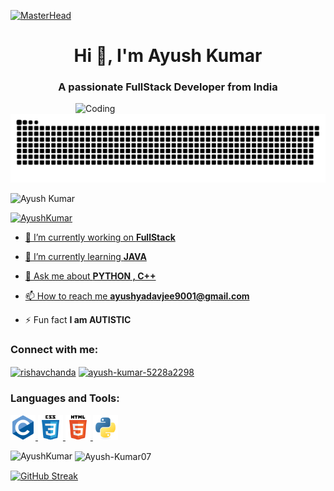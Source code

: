 [![MasterHead](https://firebasestorage.googleapis.com/v0/b/flexi-coding.appspot.com/o/dempgi7-520f8d5f-63d4-4453-8822-dbc149ae27f8.gif?alt=media&token=91c0c7b2-93c3-4029-b011-1a8703c5730d)](https://rishavchanda.io)
<h1 align="center">Hi 👋, I'm Ayush Kumar</h1>
<h3 align="center">A passionate FullStack Developer from India</h3>
<img align="right" alt="Coding" width="400" src="https://cdn.dribbble.com/users/1162077/screenshots/3848914/programmer.gif">
<p align="center">
  <img src="https://raw.githubusercontent.com/Basu0069/Basu0069/output/github-contribution-grid-snake-dark.svg" alt="Snake animation" />


<p align="left"> <img src="https://komarev.com/ghpvc/?username=Ayush-Kumar07&label=Profile%20views&color=0e75b6&style=flat" alt="Ayush Kumar" /> </p>

<p align="left"> <a href="https://https://x.com/ayusx_h" target="blank"><img src="https://img.shields.io/twitter/follow/Ayush Kumar?logo=twitter&style=for-the-badge" alt="AyushKumar"  </p>

- 🔭 I’m currently working on **FullStack**

- 🌱 I’m currently learning **JAVA**

- 💬 Ask me about **PYTHON , C++**

- 📫 How to reach me **ayushyadavjee9001@gmail.com**

- ⚡ Fun fact **I am AUTISTIC**

<h3 align="left">Connect with me:</h3>
<p align="left">
<a href="https://x.com/ayusx_htwitter.com/ayushkumar" target="blank"><img align="center" src="https://raw.githubusercontent.com/rahuldkjain/github-profile-readme-generator/master/src/images/icons/Social/twitter.svg" alt="rishavchanda" height="30" width="40" /></a>
<a href="https://www.linkedin.com/in/ayush-kumar-5228a2298/" target="blank"><img align="center" src="https://raw.githubusercontent.com/rahuldkjain/github-profile-readme-generator/master/src/images/icons/Social/linked-in-alt.svg" alt="ayush-kumar-5228a2298" height="30" width="40" /></a>
</p>

<h3 align="left">Languages and Tools:</h3>
<p align="left"> <a href="https://www.cprogramming.com/" target="_blank" rel="noreferrer"> <img src="https://raw.githubusercontent.com/devicons/devicon/master/icons/c/c-original.svg" alt="c" width="40" height="40"/> </a> <a href="https://www.w3schools.com/css/" target="_blank" rel="noreferrer"> <img src="https://raw.githubusercontent.com/devicons/devicon/master/icons/css3/css3-original-wordmark.svg" alt="css3" width="40" height="40"/> </a> <a href="https://www.w3.org/html/" target="_blank" rel="noreferrer"> <img src="https://raw.githubusercontent.com/devicons/devicon/master/icons/html5/html5-original-wordmark.svg" alt="html5" width="40" height="40"/> </a> <a href="https://www.python.org" target="_blank" rel="noreferrer"> <img src="https://raw.githubusercontent.com/devicons/devicon/master/icons/python/python-original.svg" alt="python" width="40" height="40"/> </a> </p>




<p><img align="left" src="https://github-readme-stats.vercel.app/api/top-langs?username=Ayush-Kumar07&show_icons=true&locale=en&layout=compact&theme=tokyonight" alt="AyushKumar" /></p>

<p>&nbsp;<img align="center" src="https://github-readme-stats.vercel.app/api?username=Ayush-Kumar07&show_icons=true&locale=en&theme=tokyonight" alt="Ayush-Kumar07" /></p>

<a href="https://git.io/streak-stats"><img src="https://github-readme-streak-stats.herokuapp.com?user=Ayush-Kumar07" alt="GitHub Streak" /></a>
